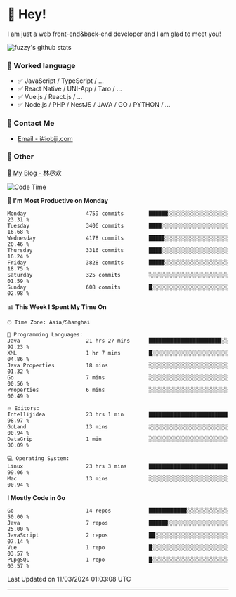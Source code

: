 # 👋 Hey!

I am just a web front-end&back-end developer and I am glad to meet you!

![fuzzy's github stats](https://github-readme-stats.vercel.app/api?username=JaydenForYou&&show_icons=true&&title_color=1abc9c&&icon_color=1abc9c)


### 📝 Worked language

- ✅ JavaScript / TypeScript / ...
- ✅ React Native / UNI-App / Taro / ...
- ✅ Vue.js / React.js / ...
- ✅ Node.js / PHP / NestJS / JAVA / GO / PYTHON / ...

### 📮 Contact Me

- [Email - i#iobiji.com](mailto:i@iobiji.com)


### 🤪 Other

[📌 My Blog - 林尽欢](https://iobiji.com)

<!--START_SECTION:waka-->
![Code Time](http://img.shields.io/badge/Code%20Time-297%20hrs%2055%20mins-blue)

📅 **I'm Most Productive on Monday** 

```text
Monday                   4759 commits        ██████░░░░░░░░░░░░░░░░░░░   23.31 % 
Tuesday                  3406 commits        ████░░░░░░░░░░░░░░░░░░░░░   16.68 % 
Wednesday                4178 commits        █████░░░░░░░░░░░░░░░░░░░░   20.46 % 
Thursday                 3316 commits        ████░░░░░░░░░░░░░░░░░░░░░   16.24 % 
Friday                   3828 commits        █████░░░░░░░░░░░░░░░░░░░░   18.75 % 
Saturday                 325 commits         ░░░░░░░░░░░░░░░░░░░░░░░░░   01.59 % 
Sunday                   608 commits         █░░░░░░░░░░░░░░░░░░░░░░░░   02.98 % 
```


📊 **This Week I Spent My Time On** 

```text
🕑︎ Time Zone: Asia/Shanghai

💬 Programming Languages: 
Java                     21 hrs 27 mins      ███████████████████████░░   92.23 % 
XML                      1 hr 7 mins         █░░░░░░░░░░░░░░░░░░░░░░░░   04.86 % 
Java Properties          18 mins             ░░░░░░░░░░░░░░░░░░░░░░░░░   01.32 % 
Go                       7 mins              ░░░░░░░░░░░░░░░░░░░░░░░░░   00.56 % 
Properties               6 mins              ░░░░░░░░░░░░░░░░░░░░░░░░░   00.49 % 

🔥 Editors: 
Intellijidea             23 hrs 1 min        █████████████████████████   98.97 % 
GoLand                   13 mins             ░░░░░░░░░░░░░░░░░░░░░░░░░   00.94 % 
DataGrip                 1 min               ░░░░░░░░░░░░░░░░░░░░░░░░░   00.09 % 

💻 Operating System: 
Linux                    23 hrs 3 mins       █████████████████████████   99.06 % 
Mac                      13 mins             ░░░░░░░░░░░░░░░░░░░░░░░░░   00.94 % 
```

**I Mostly Code in Go** 

```text
Go                       14 repos            ████████████░░░░░░░░░░░░░   50.00 % 
Java                     7 repos             ██████░░░░░░░░░░░░░░░░░░░   25.00 % 
JavaScript               2 repos             ██░░░░░░░░░░░░░░░░░░░░░░░   07.14 % 
Vue                      1 repo              █░░░░░░░░░░░░░░░░░░░░░░░░   03.57 % 
PLpgSQL                  1 repo              █░░░░░░░░░░░░░░░░░░░░░░░░   03.57 % 
```




 Last Updated on 11/03/2024 01:03:08 UTC
<!--END_SECTION:waka-->
---
